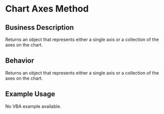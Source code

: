 # Chart Axes Method

## Business Description
Returns an object that represents either a single axis or a collection of the axes on the chart.

## Behavior
Returns an object that represents either a single axis or a collection of the axes on the chart.

## Example Usage
No VBA example available.